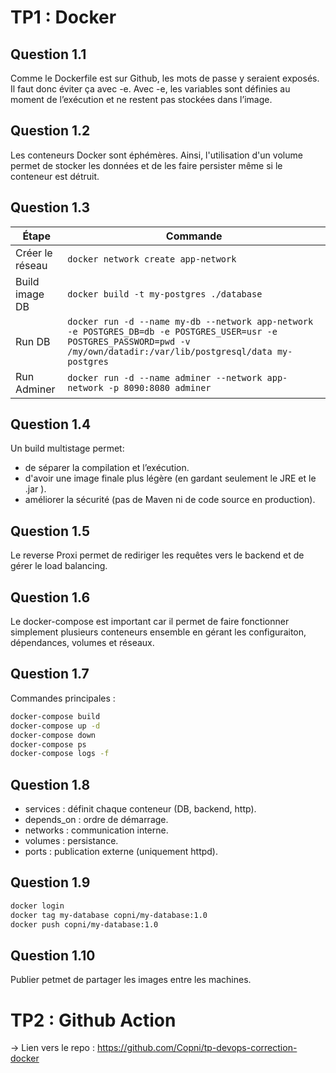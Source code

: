 # TP1 : Docker
## Question 1.1
Comme le Dockerfile est sur Github, les mots de passe y seraient exposés. Il faut donc éviter ça avec -e. Avec -e, les variables sont définies au moment de l’exécution et ne restent pas stockées dans l’image.
## Question 1.2
Les conteneurs Docker sont éphémères. Ainsi, l'utilisation d'un volume permet de stocker les données et de les faire persister même si le conteneur est détruit.
## Question 1.3
| Étape           | Commande                                                                                                                                                                   |
| --------------- | -------------------------------------------------------------------------------------------------------------------------------------------------------------------------- |
| Créer le réseau | `docker network create app-network`                                                                                                                                        |
| Build image DB  | `docker build -t my-postgres ./database`                                                                                                                                   |
| Run DB          | `docker run -d --name my-db --network app-network -e POSTGRES_DB=db -e POSTGRES_USER=usr -e POSTGRES_PASSWORD=pwd -v /my/own/datadir:/var/lib/postgresql/data my-postgres` |
| Run Adminer     | `docker run -d --name adminer --network app-network -p 8090:8080 adminer`                                                                                                  |
## Question 1.4
Un build multistage permet:
- de séparer la compilation et l’exécution.
- d'avoir une image finale plus légère (en gardant seulement le JRE et le .jar ).
- améliorer la sécurité (pas de Maven ni de code source en production).
## Question 1.5
Le reverse Proxi permet de rediriger les requêtes vers le backend et de gérer le load balancing.
## Question 1.6
Le docker-compose est important car il permet de faire fonctionner simplement plusieurs conteneurs ensemble en gérant les configuraiton, dépendances, volumes et réseaux.
## Question 1.7
Commandes principales :
```bash
docker-compose build
docker-compose up -d
docker-compose down
docker-compose ps
docker-compose logs -f
```
## Question 1.8
- services : définit chaque conteneur (DB, backend, http).
- depends_on : ordre de démarrage.
- networks : communication interne.
- volumes : persistance.
- ports : publication externe (uniquement httpd).
## Question 1.9
```bash
docker login
docker tag my-database copni/my-database:1.0
docker push copni/my-database:1.0
```
## Question 1.10
Publier petmet de partager les images entre les machines.
# TP2 : Github Action
-> Lien vers le repo : https://github.com/Copni/tp-devops-correction-docker


